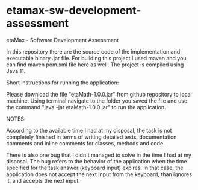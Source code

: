 # etamax-sw-development-assessment
etaMax - Software Development Assessment

In this repository there are the source code of the implementation and executable binary .jar file.
For building this project I used maven and you can find maven pom.xml file here as well.
The project is compiled using Java 11.

Short instructions for running the application:

Please download the file "etaMath-1.0.0.jar" from github repository to local machine. 
Using terminal navigate to the folder you saved the file and use the command "java -jar etaMath-1.0.0.jar" to run the application.

NOTES:

According to the available time I had at my disposal, the task is not completely 
finished in terms of writing detailed tests, documentation comments and 
inline comments for classes, methods and code.

There is also one bug that I didn't managed to solve in the time I had at my disposal. 
The bug refers to the behavior of the application when the time specified for 
the task answer (keyboard input) expires. In that case, the application does not accept 
the next input from the keyboard, than ignores it, and accepts the next input.

